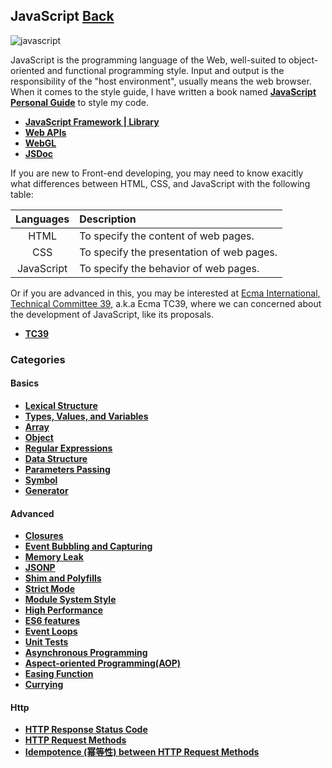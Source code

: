 ## JavaScript [Back](./../ProgrammingMenu.md)

![javascript](https://aleen42.github.io/badges/src/javascript.svg)

JavaScript is the programming language of the Web, well-suited to object-oriented and functional programming style. Input and output is the responsibility of the "host environment", usually means the web browser. When it comes to the style guide, I have written a book named [**JavaScript Personal Guide**](https://aleen42.github.io/javascript/) to style my code.

* [**JavaScript Framework | Library**](./Framework/Framework.md)
* [**Web APIs**](./web_api/web_api.md)
* [**WebGL**](./webgl/webgl.md)
* [**JSDoc**](./jsdoc/jsdoc.md)

If you are new to Front-end developing, you may need to know exacitly what differences between HTML, CSS, and JavaScript with the following table:

| Languages  |                Description                |
|:----------:|:------------------------------------------|
|    HTML    | To specify the content of web pages.      |
|    CSS     | To specify the presentation of web pages. |
| JavaScript | To specify the behavior of web pages.     |

Or if you are advanced in this, you may be interested at [Ecma International, Technical Committee 39](https://github.com/tc39), a.k.a Ecma TC39, where we can concerned about the development of JavaScript, like its proposals.

* [**TC39**](./tc39/tc39.md)

### Categories

#### Basics

* [**Lexical Structure**](./Lexical/Lexical.md)
* [**Types, Values, and Variables**](./Type/Type.md)
* [**Array**](./array/array.md)
* [**Object**](./object/object.md)
* [**Regular Expressions**](./regular/regular.md)
* [**Data Structure**](./data_structure/data_structure.md)
* [**Parameters Passing**](./parameter/parameter.md)
* [**Symbol**](../TypeScript/symbol/symbol.md)
* [**Generator**](./generator/generator.md)

#### Advanced

* [**Closures**](./closure/closure.md)
* [**Event Bubbling and Capturing**](./bubble_and_capture/bubble_and_capture.md)
* [**Memory Leak**](./memory_leak/memory_leak.md)
* [**JSONP**](./jsonp/jsonp.md)
* [**Shim and Polyfills**](./shim_and_polyfills/shim_and_polyfills.md)
* [**Strict Mode**](./strict_mode/strict_mode.md)
* [**Module System Style**](./module_system_style/module_system_style.md)
* [**High Performance**](./high_performance/high_performance.md)
* [**ES6 features**](./es6/es6.md)
* [**Event Loops**](./events_loop/events_loop.md)
* [**Unit Tests**](./unit_tests/unit_tests.md)
* [**Asynchronous Programming**](./async_programming/async_programming.md)
* [**Aspect-oriented Programming(AOP)**](./aspect_oriented_programming/aspect_oriented_programming.md)
* [**Easing Function**](./easing/easing.md)
* [**Currying**](./currying/currying.md)

#### Http

* [**HTTP Response Status Code**](./http_reponse_status_code/http_reponse_status_code.md)
* [**HTTP Request Methods**](./http_request_methods/http_request_methods.md)
* [**Idempotence (幂等性) between HTTP Request Methods**](./idempotence_of_http_methods/idempotence_of_http_methods.md)
